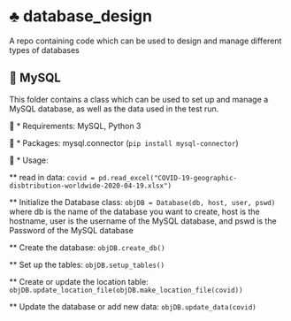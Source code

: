 # :clubs: database_design
A repo containing code which can be used to design and manage different types of databases

## :floppy_disk: MySQL

This folder contains a class which can be used to set up and manage a MySQL database, as well as the data used in the test run.

:hammer: * Requirements: MySQL, Python 3

:electric_plug: * Packages: mysql.connector (```pip install mysql-connector```)

:wrench: * Usage: 

  ** read in data: ```covid = pd.read_excel("COVID-19-geographic-disbtribution-worldwide-2020-04-19.xlsx")```

  ** Initialize the Database class: ```objDB = Database(db, host, user, pswd)``` where db is the name of the database you want to create, host is the hostname, user is the username of the MySQL database, and pswd is the Password of the MySQL database

  ** Create the database: ```objDB.create_db()```

  ** Set up the tables: ```objDB.setup_tables()```

  ** Create or update the location table: ```objDB.update_location_file(objDB.make_location_file(covid))```

  ** Update the database or add new data: ```objDB.update_data(covid)```
